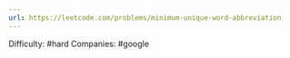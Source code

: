 ```yaml
---
url: https://leetcode.com/problems/minimum-unique-word-abbreviation
---
```


Difficulty: #hard
Companies: #google